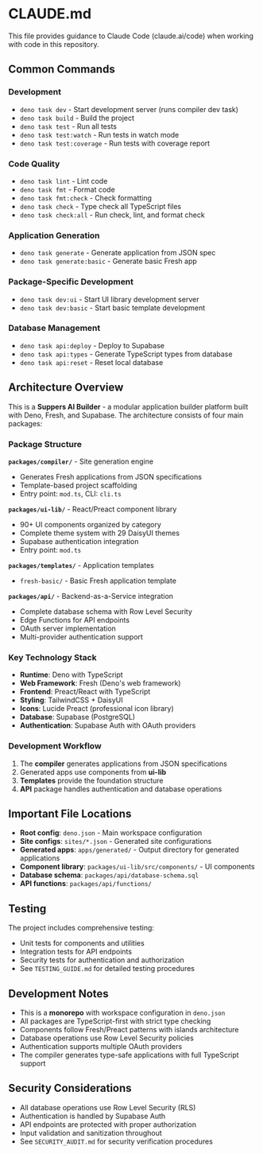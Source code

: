 # CLAUDE.md

This file provides guidance to Claude Code (claude.ai/code) when working with code in this repository.

## Common Commands

### Development
- `deno task dev` - Start development server (runs compiler dev task)
- `deno task build` - Build the project
- `deno task test` - Run all tests
- `deno task test:watch` - Run tests in watch mode
- `deno task test:coverage` - Run tests with coverage report

### Code Quality
- `deno task lint` - Lint code
- `deno task fmt` - Format code
- `deno task fmt:check` - Check formatting
- `deno task check` - Type check all TypeScript files
- `deno task check:all` - Run check, lint, and format check

### Application Generation
- `deno task generate` - Generate application from JSON spec
- `deno task generate:basic` - Generate basic Fresh app

### Package-Specific Development
- `deno task dev:ui` - Start UI library development server
- `deno task dev:basic` - Start basic template development

### Database Management
- `deno task api:deploy` - Deploy to Supabase
- `deno task api:types` - Generate TypeScript types from database
- `deno task api:reset` - Reset local database

## Architecture Overview

This is a **Suppers AI Builder** - a modular application builder platform built with Deno, Fresh, and Supabase. The architecture consists of four main packages:

### Package Structure

**`packages/compiler/`** - Site generation engine
- Generates Fresh applications from JSON specifications
- Template-based project scaffolding
- Entry point: `mod.ts`, CLI: `cli.ts`

**`packages/ui-lib/`** - React/Preact component library
- 90+ UI components organized by category
- Complete theme system with 29 DaisyUI themes
- Supabase authentication integration
- Entry point: `mod.ts`

**`packages/templates/`** - Application templates
- `fresh-basic/` - Basic Fresh application template

**`packages/api/`** - Backend-as-a-Service integration
- Complete database schema with Row Level Security
- Edge Functions for API endpoints
- OAuth server implementation
- Multi-provider authentication support

### Key Technology Stack
- **Runtime**: Deno with TypeScript
- **Web Framework**: Fresh (Deno's web framework)
- **Frontend**: Preact/React with TypeScript
- **Styling**: TailwindCSS + DaisyUI
- **Icons**: Lucide Preact (professional icon library)
- **Database**: Supabase (PostgreSQL)
- **Authentication**: Supabase Auth with OAuth providers

### Development Workflow
1. The **compiler** generates applications from JSON specifications
2. Generated apps use components from **ui-lib**
3. **Templates** provide the foundation structure
4. **API** package handles authentication and database operations

## Important File Locations

- **Root config**: `deno.json` - Main workspace configuration
- **Site configs**: `sites/*.json` - Generated site configurations
- **Generated apps**: `apps/generated/` - Output directory for generated applications
- **Component library**: `packages/ui-lib/src/components/` - UI components
- **Database schema**: `packages/api/database-schema.sql`
- **API functions**: `packages/api/functions/`

## Testing

The project includes comprehensive testing:
- Unit tests for components and utilities
- Integration tests for API endpoints
- Security tests for authentication and authorization
- See `TESTING_GUIDE.md` for detailed testing procedures

## Development Notes

- This is a **monorepo** with workspace configuration in `deno.json`
- All packages are TypeScript-first with strict type checking
- Components follow Fresh/Preact patterns with islands architecture
- Database operations use Row Level Security policies
- Authentication supports multiple OAuth providers
- The compiler generates type-safe applications with full TypeScript support

## Security Considerations

- All database operations use Row Level Security (RLS)
- Authentication is handled by Supabase Auth
- API endpoints are protected with proper authorization
- Input validation and sanitization throughout
- See `SECURITY_AUDIT.md` for security verification procedures